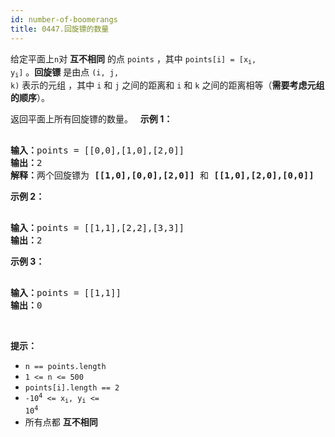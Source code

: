 ```yaml
---
id: number-of-boomerangs
title: 0447.回旋镖的数量
---
```

给定平面上<code>n</code>对 **互不相同** 的点 <code>points</code> ，其中 <code>points[i] = [x<sub>i</sub>, y<sub>i</sub>]</code> 。**回旋镖** 是由点 <code>(i, j, k)</code> 表示的元组 ，其中 <code>i</code> 和 <code>j</code> 之间的距离和 <code>i</code> 和 <code>k</code> 之间的距离相等（**需要考虑元组的顺序**）。

返回平面上所有回旋镖的数量。
 
**示例 1：**


<pre><br/><strong>输入：</strong>points = [[0,0],[1,0],[2,0]]<br/><strong>输出：</strong>2<br/><strong>解释：</strong>两个回旋镖为 <strong>[[1,0],[0,0],[2,0]]</strong> 和 <strong>[[1,0],[2,0],[0,0]]</strong><br/></pre>

**示例 2：**


<pre><br/><strong>输入：</strong>points = [[1,1],[2,2],[3,3]]<br/><strong>输出：</strong>2<br/></pre>

**示例 3：**


<pre><br/><strong>输入：</strong>points = [[1,1]]<br/><strong>输出：</strong>0<br/></pre>

 

**提示：**


- <code>n == points.length</code>
- <code>1 &lt;= n &lt;= 500</code>
- <code>points[i].length == 2</code>
- <code>-10<sup>4</sup> &lt;= x<sub>i</sub>, y<sub>i</sub> &lt;= 10<sup>4</sup></code>
- 所有点都 **互不相同**
